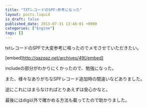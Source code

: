 ```yaml
---
title: "TXTレコードのSPF:参考になった"
layout: posts.liquid
is_draft: false
published_date: 2013-07-31 13:48:01 +0900
categories: ["Engine"]
tags: []
---
```


txtレコードのSPFで大変参考に鳴ったのでメモさせていただきたい。

[embed]http://qazqaz.net/archives/49[/embed]

includeの部分がわかりにくかったので、勉強になった。  
  
また、様々なありがちなSPFレコード追加時の間違いなどありました。  
  
逆にこれにはまらなければとりあえずは安心かなと。

最後にはdig以外で確かめる方法も載ってたので助かりました。


